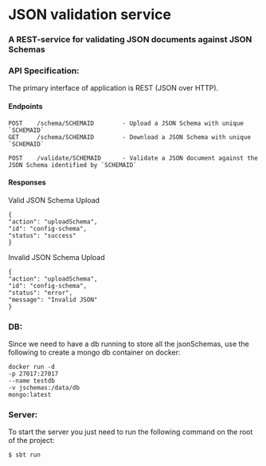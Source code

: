 # JSON validation service

### A REST-service for validating JSON documents against JSON Schemas

### API Specification:

The primary interface of application is REST (JSON over HTTP).

#### Endpoints
```
POST    /schema/SCHEMAID        - Upload a JSON Schema with unique `SCHEMAID`
GET     /schema/SCHEMAID        - Download a JSON Schema with unique `SCHEMAID`

POST    /validate/SCHEMAID      - Validate a JSON document against the JSON Schema identified by `SCHEMAID`
```

#### Responses

Valid JSON Schema Upload
```
{
"action": "uploadSchema",
"id": "config-schema",
"status": "success"
}
```
Invalid JSON Schema Upload
```
{
"action": "uploadSchema",
"id": "config-schema",
"status": "error",
"message": "Invalid JSON"
}
```

### DB:

Since we need to have a db running to store all the jsonSchemas, use the following to create a mongo db container on docker:

```
docker run -d
-p 27017:27017
--name testdb
-v jschemas:/data/db
mongo:latest
```

### Server:

To start the server you just need to run the following command on the root of the project:

```
$ sbt run
```